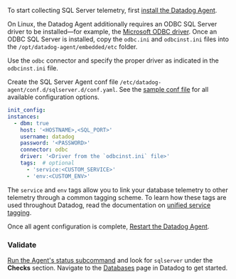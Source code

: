To start collecting SQL Server telemetry, first [install the Datadog Agent][1].

On Linux, the Datadog Agent additionally requires an ODBC SQL Server driver to be installed—for example, the [Microsoft ODBC driver][2]. Once an ODBC SQL Server is installed, copy the `odbc.ini` and `odbcinst.ini` files into the `/opt/datadog-agent/embedded/etc` folder.

Use the `odbc` connector and specify the proper driver as indicated in the `odbcinst.ini` file.

Create the SQL Server Agent conf file `/etc/datadog-agent/conf.d/sqlserver.d/conf.yaml`. See the [sample conf file][3] for all available configuration options.

```yaml
init_config:
instances:
  - dbm: true
    host: '<HOSTNAME>,<SQL_PORT>'
    username: datadog
    password: '<PASSWORD>'
    connector: odbc
    driver: '<Driver from the `odbcinst.ini` file>'
    tags:  # optional
      - 'service:<CUSTOM_SERVICE>'
      - 'env:<CUSTOM_ENV>'
```

The `service` and `env` tags allow you to link your database telemetry to other telemetry through a common tagging scheme. To learn how these tags are used throughout Datadog, read the documentation on [unified service tagging][4].

Once all agent configuration is complete, [Restart the Datadog Agent][5].

### Validate

[Run the Agent's status subcommand][6] and look for `sqlserver` under the **Checks** section. Navigate to the [Databases][7] page in Datadog to get started.

[1]: https://app.datadoghq.com/account/settings#agent
[2]: https://docs.microsoft.com/en-us/sql/connect/odbc/linux-mac/installing-the-microsoft-odbc-driver-for-sql-server
[3]: https://github.com/DataDog/integrations-core/blob/master/sqlserver/datadog_checks/sqlserver/data/conf.yaml.example
[4]: /getting_started/tagging/unified_service_tagging
[5]: /agent/guide/agent-commands/#start-stop-and-restart-the-agent
[6]: /agent/guide/agent-commands/#agent-status-and-information
[7]: https://app.datadoghq.com/databases
